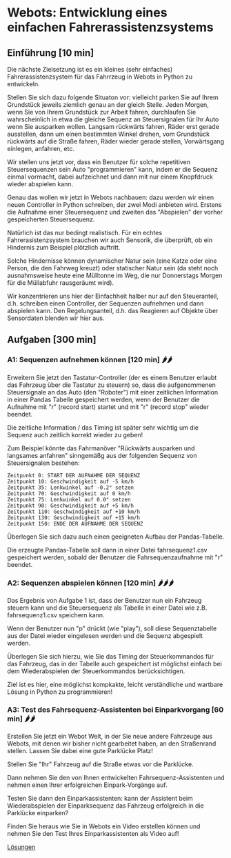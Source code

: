 # Webots: Entwicklung eines einfachen Fahrerassistenzsystems

## Einführung [10 min]

Die nächste Zielsetzung ist es ein kleines (sehr einfaches) Fahrerassistenzsystem für das Fahrrzeug in Webots in Python zu entwickeln.

Stellen Sie sich dazu folgende Situaton vor: vielleicht parken Sie auf Ihrem Grundstück jeweils ziemlich genau an der gleich Stelle. Jeden Morgen, wenn Sie von Ihrem Grundstück zur Arbeit fahren, durchlaufen Sie wahrscheinlich in etwa die gleiche Sequenz an Steuersignalen für Ihr Auto wenn Sie ausparken wollen. Langsam rückwärts fahren, Räder erst gerade ausstellen, dann um einen bestimmten Winkel drehen, vom Grundstück rückwärts auf die Straße fahren, Räder wieder gerade stellen, Vorwärtsgang einlegen, anfahren, etc.

Wir stellen uns jetzt vor, dass ein Benutzer für solche repetitiven Steuersequenzen sein Auto "programmieren" kann, indem er die Sequenz einmal vormacht, dabei aufzeichnet und dann mit nur einem Knopfdruck wieder abspielen kann.

Genau das wollen wir jetzt in Webots nachbauen: dazu werden wir einen neuen Controller in Python schreiben, der zwei Modi anbieten wird. Erstens die Aufnahme einer Steuersequenz und zweiten das "Abspielen" der vorher gespeicherten Steuersequenz.

Natürlich ist das nur bedingt realistisch. Für ein echtes Fahrerasistenzsystem brauchen wir auch Sensorik, die überprüft, ob ein Hindernis zum Beispiel plötzlich auftritt.

Solche Hindernisse können dynamischer Natur sein (eine Katze oder eine Person, die den Fahrweg kreuzt) oder statischer Natur sein (da steht noch ausnahmsweise heute eine Mülltonne im Weg, die nur Donnerstags Morgen für die Müllabfuhr rausgeräumt wird).

Wir konzentrieren uns hier der Einfachheit halber nur auf den Steueranteil, d.h. schreiben einen Controller, der Sequenzen aufnehmen und dann abspielen kann. Den Regelungsanteil, d.h. das Reagieren auf Objekte über Sensordaten blenden wir hier aus.

## Aufgaben [300 min]

### A1: Sequenzen aufnehmen können [120 min] 🌶️🌶️

Erweitern Sie jetzt den Tastatur-Controller (der es einem Benutzer erlaubt das Fahrzeug über die Tastatur zu steuern) so, dass die aufgenommenen Steuersignale an das Auto (den "Roboter") mit einer zeitlichen Information in einer Pandas Tabelle gespeichert werden, wenn der Benutzer die Aufnahme mit "r" (record start) startet und mit "r" (record stop" wieder beendet.

Die zeitliche Information / das Timing ist später sehr wichtig um die Sequenz auch zeitlich korrekt wieder zu geben!

Zum Beispiel könnte das Fahrmanöver "Rückwärts ausparken und langsames anfahren" sinngemäßg aus der folgenden Sequenz von Steuersignalen bestehen:

    Zeitpunkt 0: START DER AUFNAHME DER SEQUENZ
    Zeitpunkt 10: Geschwindigkeit auf -5 km/h
    Zeitpunkt 35: Lenkwinkel auf -0.2° setzen
    Zeitpunkt 70: Geschwindigkeit auf 0 km/h
    Zeitpunkt 75: Lenkwinkel auf 0.0° setzen
    Zeitpunkt 90: Geschwindigkeit auf +5 km/h
    Zeitpunkt 110: Geschwindigkeit auf +10 km/h
    Zeitpunkt 130: Geschwindigkeit auf +15 km/h
    Zeitpunkt 150: ENDE DER AUFNAHME DER SEQUENZ

Überlegen Sie sich dazu auch einen geeigneten Aufbau der Pandas-Tabelle.

Die erzeugte Pandas-Tabelle soll dann in einer Datei fahrsequenz1.csv gespeichert werden, sobald der Benutzer die Fahrsequenzaufnahme mit "r" beendet.

### A2: Sequenzen abspielen können [120 min] 🌶️🌶️🌶️

Das Ergebnis von Aufgabe 1 ist, dass der Benutzer nun ein Fahrzeug steuern kann und die Steuersequenz als Tabelle in einer Datei wie z.B. fahrsequenz1.csv speichern kann.

Wenn der Benutzer nun "p" drückt (wie "play"), soll diese Sequenztabelle aus der Datei wieder eingelesen werden und die Sequenz abgespielt werden.

Überlegen Sie sich hierzu, wie Sie das Timing der Steuerkommandos für das Fahrzeug, das in der Tabelle auch gespeichert ist möglichst einfach bei dem Wiederabspielen der Steuerkommandos berücksichtigen.

Ziel ist es hier, eine möglichst kompkakte, leicht verständliche und wartbare Lösung in Python zu programmieren!

### A3: Test des Fahrsequenz-Assistenten bei Einparkvorgang [60 min] 🌶️🌶️

Erstellen Sie jetzt ein Webot Welt, in der Sie neue andere Fahrzeuge aus Webots, mit denen wir bisher nicht gearbeitet haben, an den Straßenrand stellen. Lassen Sie dabei eine gute Parklücke Platz!

Stellen Sie "Ihr" Fahrzeug auf die Straße etwas vor die Parklücke.

Dann nehmen Sie den von Ihnen entwickelten Fahrsequenz-Assistenten und nehmen einen Ihrer erfolgreichen Einpark-Vorgänge auf.

Testen Sie dann den Einparkassistenten: kann der Assistent beim Wiederabspielen der Einparksequenz das Fahrzeug erfolgreich in die Parklücke einparken?

Finden Sie heraus wie Sie in Webots ein Video erstellen können und nehmen Sie den Test Ihres Einparkassistenten als Video auf!

[Lösungen](webots_fahrerassistenzsystem_loesungen.md)

